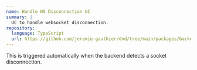 ```yaml
---
name: Handle WS Disconnection UC
summary: |
  UC to handle websocket disconnection.
repository:
  language: TypeScript
  url: https://github.com/jeremie-gauthier/dnd/tree/main/packages/backend/src/lobby/handle-ws-disconnection
---
```


This is triggered automatically when the backend detects a socket disconnection.

<NodeGraph />
